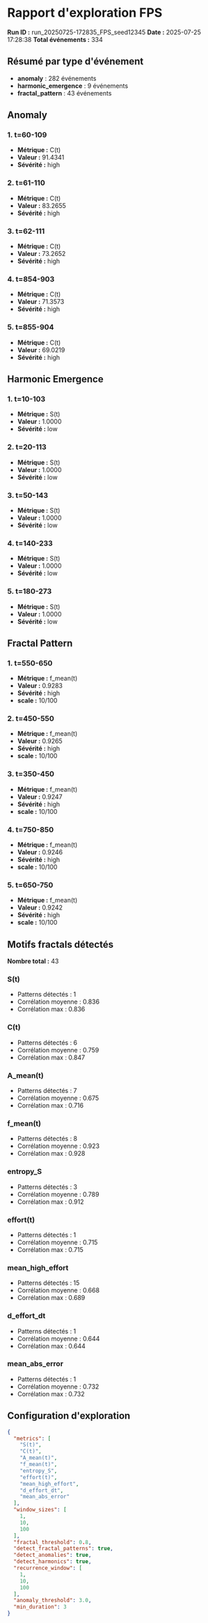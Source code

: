 # Rapport d'exploration FPS

**Run ID :** run_20250725-172835_FPS_seed12345
**Date :** 2025-07-25 17:28:38
**Total événements :** 334

## Résumé par type d'événement

- **anomaly** : 282 événements
- **harmonic_emergence** : 9 événements
- **fractal_pattern** : 43 événements

## Anomaly

### 1. t=60-109
- **Métrique :** C(t)
- **Valeur :** 91.4341
- **Sévérité :** high

### 2. t=61-110
- **Métrique :** C(t)
- **Valeur :** 83.2655
- **Sévérité :** high

### 3. t=62-111
- **Métrique :** C(t)
- **Valeur :** 73.2652
- **Sévérité :** high

### 4. t=854-903
- **Métrique :** C(t)
- **Valeur :** 71.3573
- **Sévérité :** high

### 5. t=855-904
- **Métrique :** C(t)
- **Valeur :** 69.0219
- **Sévérité :** high

## Harmonic Emergence

### 1. t=10-103
- **Métrique :** S(t)
- **Valeur :** 1.0000
- **Sévérité :** low

### 2. t=20-113
- **Métrique :** S(t)
- **Valeur :** 1.0000
- **Sévérité :** low

### 3. t=50-143
- **Métrique :** S(t)
- **Valeur :** 1.0000
- **Sévérité :** low

### 4. t=140-233
- **Métrique :** S(t)
- **Valeur :** 1.0000
- **Sévérité :** low

### 5. t=180-273
- **Métrique :** S(t)
- **Valeur :** 1.0000
- **Sévérité :** low

## Fractal Pattern

### 1. t=550-650
- **Métrique :** f_mean(t)
- **Valeur :** 0.9283
- **Sévérité :** high
- **scale :** 10/100

### 2. t=450-550
- **Métrique :** f_mean(t)
- **Valeur :** 0.9265
- **Sévérité :** high
- **scale :** 10/100

### 3. t=350-450
- **Métrique :** f_mean(t)
- **Valeur :** 0.9247
- **Sévérité :** high
- **scale :** 10/100

### 4. t=750-850
- **Métrique :** f_mean(t)
- **Valeur :** 0.9246
- **Sévérité :** high
- **scale :** 10/100

### 5. t=650-750
- **Métrique :** f_mean(t)
- **Valeur :** 0.9242
- **Sévérité :** high
- **scale :** 10/100

## Motifs fractals détectés

**Nombre total :** 43

### S(t)
- Patterns détectés : 1
- Corrélation moyenne : 0.836
- Corrélation max : 0.836

### C(t)
- Patterns détectés : 6
- Corrélation moyenne : 0.759
- Corrélation max : 0.847

### A_mean(t)
- Patterns détectés : 7
- Corrélation moyenne : 0.675
- Corrélation max : 0.716

### f_mean(t)
- Patterns détectés : 8
- Corrélation moyenne : 0.923
- Corrélation max : 0.928

### entropy_S
- Patterns détectés : 3
- Corrélation moyenne : 0.789
- Corrélation max : 0.912

### effort(t)
- Patterns détectés : 1
- Corrélation moyenne : 0.715
- Corrélation max : 0.715

### mean_high_effort
- Patterns détectés : 15
- Corrélation moyenne : 0.668
- Corrélation max : 0.689

### d_effort_dt
- Patterns détectés : 1
- Corrélation moyenne : 0.644
- Corrélation max : 0.644

### mean_abs_error
- Patterns détectés : 1
- Corrélation moyenne : 0.732
- Corrélation max : 0.732

## Configuration d'exploration

```json
{
  "metrics": [
    "S(t)",
    "C(t)",
    "A_mean(t)",
    "f_mean(t)",
    "entropy_S",
    "effort(t)",
    "mean_high_effort",
    "d_effort_dt",
    "mean_abs_error"
  ],
  "window_sizes": [
    1,
    10,
    100
  ],
  "fractal_threshold": 0.8,
  "detect_fractal_patterns": true,
  "detect_anomalies": true,
  "detect_harmonics": true,
  "recurrence_window": [
    1,
    10,
    100
  ],
  "anomaly_threshold": 3.0,
  "min_duration": 3
}
```
